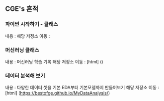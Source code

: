 ## CGE's 흔적

### 파이썬 시작하기 - 클래스
내용 :
해당 저정소 이동 : 

### 머신러닝 클래스
내용 : 머신러닝 학습 기록
해당 저정소 이동 : [html] ()

### 데이터 분석해 보기
내용 : 다양한 데이터 셋을 기본 EDA부터 기본모델까지 만들어보기
해당 저장소 이동 : [html] (https://bestofge.github.io/MyDataAnalysis/)
